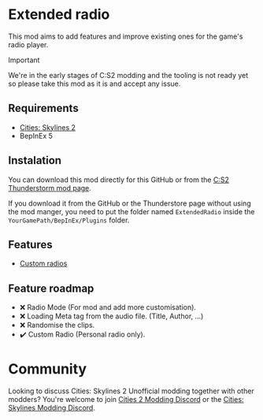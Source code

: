 # Extended radio
This mod aims to add features and improve existing ones for the game's radio player.

> [!IMPORTANT]  
> We're in the early stages of C:S2 modding and the tooling is not ready yet so please take this mod as it is and accept any issue.

## Requirements

- [Cities: Skylines 2](https://store.steampowered.com/app/949230/Cities_Skylines_II/)
- BepInEx 5

## Instalation 
You can download this mod directly for this GitHub or from the [C:S2 Thunderstorm mod page](https://thunderstore.io/c/cities-skylines-ii/p/TritonSupreme/ExtendedRadio/).

If you download it from the GitHub or the Thunderstore page without using the mod manger, you need to put the folder named `ExtendedRadio` inside the `YourGamePath/BepInEx/Plugins` folder.

## Features

- [Custom radios](https://github.com/AlphaGaming7780/ExtendedRadio/wiki/Custom-Radio)

## Feature roadmap
- ❌ Radio Mode (For mod and add more customisation).
- ❌ Loading Meta tag from the audio file. (Title, Author, ...)
- ❌ Randomise the clips.
- ✔️ Custom Radio (Personal radio only).


# Community
Looking to discuss Cities: Skylines 2 Unofficial modding together with other modders? You're welcome to join [Cities 2 Modding Discord](https://discord.gg/vd7HXnpPJf) or the [Cities: Skylines Modding Discord](https://discord.gg/27CVdGFA47).
